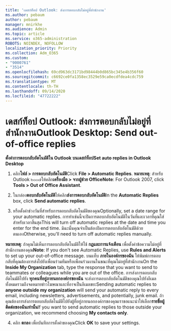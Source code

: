 ```yaml
---
title: 'เดสก์ท็อป Outlook: ส่งการตอบกลับไม่อยู่ที่สำนักงาน'
ms.author: pebaum
author: pebaum
manager: mnirkhe
ms.audience: Admin
ms.topic: article
ms.service: o365-administration
ROBOTS: NOINDEX, NOFOLLOW
localization_priority: Priority
ms.collection: Adm_O365
ms.custom:
- "9000761"
- "3514"
ms.openlocfilehash: 69cd963dc3171bd98444b0d865bc345e4b356f60
ms.sourcegitcommit: c6692ce0fa1358ec3529e59ca0ecdfdea4cdc759
ms.translationtype: MT
ms.contentlocale: th-TH
ms.lasthandoff: 09/14/2020
ms.locfileid: "47722222"
---
```

# <a name="outlook-desktop-send-out-of-office-replies"></a><span data-ttu-id="08f26-102">เดสก์ท็อป Outlook: ส่งการตอบกลับไม่อยู่ที่สำนักงาน</span><span class="sxs-lookup"><span data-stu-id="08f26-102">Outlook Desktop: Send out-of-office replies</span></span>

<span data-ttu-id="08f26-103">**ตั้งค่าการตอบกลับอัตโนมัติใน Outlook บนเดสก์ท็อป**</span><span class="sxs-lookup"><span data-stu-id="08f26-103">**Set auto replies in Outlook Desktop**</span></span>

1. <span data-ttu-id="08f26-104">คลิก**ไฟล์ > การตอบกลับอัตโนมัติ**</span><span class="sxs-lookup"><span data-stu-id="08f26-104">Click **File > Automatic Replies**.</span></span> <span data-ttu-id="08f26-105">**หมายเหตุ**: สำหรับ Outlook ๒๐๐๗ให้คลิก**เครื่องมือ > จากผู้ช่วย Office**</span><span class="sxs-lookup"><span data-stu-id="08f26-105">**Note**: For Outlook 2007, click **Tools > Out of Office Assistant**.</span></span>

2. <span data-ttu-id="08f26-106">ในกล่อง**ตอบกลับอัตโนมัติ**ให้คลิก**ส่งการตอบกลับอัตโนมัติ**</span><span class="sxs-lookup"><span data-stu-id="08f26-106">In the **Automatic Replies** box, click **Send automatic replies**.</span></span>

3. <span data-ttu-id="08f26-107">หรือตั้งค่าช่วงวันที่สำหรับการตอบกลับอัตโนมัติของคุณ</span><span class="sxs-lookup"><span data-stu-id="08f26-107">Optionally, set a date range for your automatic replies.</span></span> <span data-ttu-id="08f26-108">การทำเช่นนี้จะปิดการตอบกลับอัตโนมัติในวันที่และเวลาที่คุณใส่สำหรับเวลาสิ้นสุด</span><span class="sxs-lookup"><span data-stu-id="08f26-108">This will turn off automatic replies at the date and time you enter for the end time.</span></span> <span data-ttu-id="08f26-109">มิฉะนั้นคุณจำเป็นต้องปิดการตอบกลับอัตโนมัติด้วยตนเอง</span><span class="sxs-lookup"><span data-stu-id="08f26-109">Otherwise, you'll need to turn off automatic replies manually.</span></span>

<span data-ttu-id="08f26-110">**หมายเหตุ**: ถ้าคุณไม่เห็นการตอบกลับอัตโนมัติให้ใช้ **กฎและการแจ้งเตือน** เพื่อตั้งค่าข้อความไม่อยู่ที่สำนักงานของคุณ</span><span class="sxs-lookup"><span data-stu-id="08f26-110">**Note**: If you don't see Automatic Replies, use **Rules and Alerts** to set up your out-of-office message.</span></span> <span data-ttu-id="08f26-111">บนแท็บ **ภายในองค์กรของฉัน** ให้พิมพ์การตอบกลับที่คุณต้องการส่งไปยังเพื่อนร่วมทีมหรือเพื่อนร่วมงานในขณะที่คุณไม่อยู่ที่สำนักงาน</span><span class="sxs-lookup"><span data-stu-id="08f26-111">On the **Inside My Organization** tab, type the response that you want to send to teammates or colleagues while you are out of the office.</span></span> <span data-ttu-id="08f26-112">การส่งการตอบกลับอัตโนมัติไปยัง **ทุกคนที่อยู่ภายนอกองค์กรของฉัน** จะส่งการตอบกลับอัตโนมัติของคุณไปยังอีเมลทั้งหมดรวมถึงจดหมายข่าวโฆษณาและที่อาจเป็นอีเมลขยะ</span><span class="sxs-lookup"><span data-stu-id="08f26-112">Sending automatic replies to **anyone outside my organization** will send your automatic reply to every email, including newsletters, advertisements, and potentially, junk email.</span></span> <span data-ttu-id="08f26-113">ถ้าคุณต้องการส่งการตอบกลับอัตโนมัติไปยังผู้ที่อยู่ภายนอกองค์กรของคุณเราขอแนะนำให้เลือก**รายชื่อผู้ติดต่อของฉันเท่านั้น**</span><span class="sxs-lookup"><span data-stu-id="08f26-113">If you want to send automatic replies to those outside your organization, we recommend choosing **My contacts only**.</span></span>

4. <span data-ttu-id="08f26-114">คลิก **ตกลง** เพื่อบันทึกการตั้งค่าของคุณ</span><span class="sxs-lookup"><span data-stu-id="08f26-114">Click **OK** to save your settings.</span></span>
